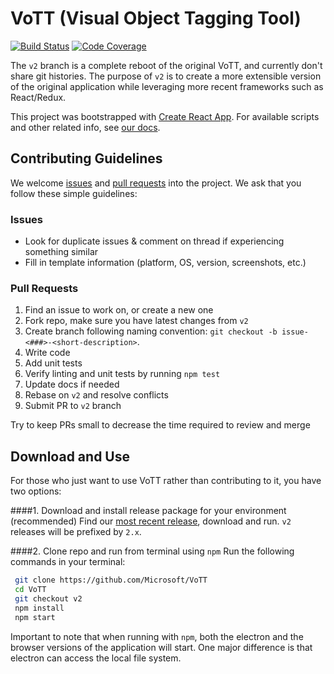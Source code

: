 # VoTT (Visual Object Tagging Tool)

[![Build Status](https://dev.azure.com/msft-vott/VoTT/_apis/build/status/VoTT-CI?branchName=v2)](https://dev.azure.com/msft-vott/VoTT/_build/latest?definitionId=6?branchName=v2) [![Code Coverage](https://codecov.io/gh/Microsoft/VoTT/branch/v2/graph/badge.svg)](https://codecov.io/gh/Microsoft/VoTT)

The `v2` branch is a complete reboot of the original VoTT, and currently don't share git histories. The purpose of `v2` is to create a more extensible version of the original application while leveraging more recent frameworks such as React/Redux.

This project was bootstrapped with [Create React App](https://github.com/facebook/create-react-app). For available scripts and other related info, see [our docs](docs/REACTAPP.md).

## Contributing Guidelines

We welcome [issues](https://github.com/Microsoft/VoTT/issues) and [pull requests](https://github.com/Microsoft/VoTT/pulls) into the project. We ask that you follow these simple guidelines:

### Issues
- Look for duplicate issues & comment on thread if experiencing something similar
- Fill in template information (platform, OS, version, screenshots, etc.) 

### Pull Requests

1. Find an issue to work on, or create a new one
2. Fork repo, make sure you have latest changes from `v2`
3. Create branch following naming convention: `git checkout -b issue-<###>-<short-description>`.
4. Write code
5. Add unit tests
6. Verify linting and unit tests by running `npm test`
7. Update docs if needed
8. Rebase on `v2` and resolve conflicts
9. Submit PR to `v2` branch

Try to keep PRs small to decrease the time required to review and merge

## Download and Use

For those who just want to use VoTT rather than contributing to it, you have two options:

####1. Download and install release package for your environment (recommended)
   Find our [most recent release](https://github.com/Microsoft/VoTT/releases), download and run. `v2` releases will be prefixed by `2.x`.
   
####2. Clone repo and run from terminal using `npm`
   Run the following commands in your terminal:
   ```bash
    git clone https://github.com/Microsoft/VoTT
    cd VoTT
    git checkout v2
    npm install
    npm start    
   ```

   Important to note that when running with `npm`, both the electron and the browser versions of the application will start. One major difference is that electron can access the local file system.